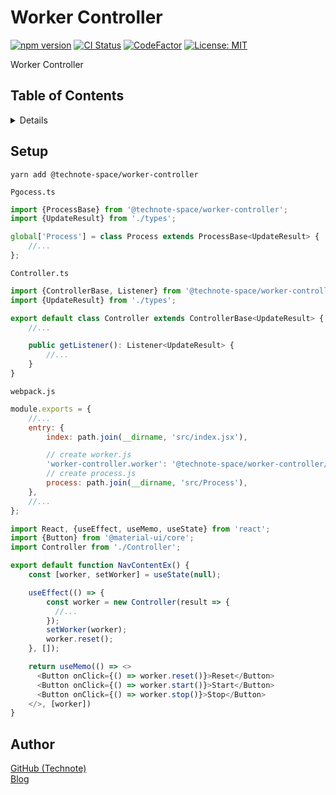 # Worker Controller

[![npm version](https://badge.fury.io/js/%40technote-space%2Fworker-controller.svg)](https://badge.fury.io/js/%40technote-space%2Fworker-controller)
[![CI Status](https://github.com/technote-space/worker-controller/workflows/CI/badge.svg)](https://github.com/technote-space/worker-controller/actions)
[![CodeFactor](https://www.codefactor.io/repository/github/technote-space/worker-controller/badge)](https://www.codefactor.io/repository/github/technote-space/worker-controller)
[![License: MIT](https://img.shields.io/badge/License-MIT-blue.svg)](https://github.com/technote-space/worker-controller/blob/master/LICENSE)

Worker Controller

## Table of Contents

<!-- START doctoc generated TOC please keep comment here to allow auto update -->
<!-- DON'T EDIT THIS SECTION, INSTEAD RE-RUN doctoc TO UPDATE -->
<details>
<summary>Details</summary>

- [Setup](#setup)
- [Author](#author)

</details>
<!-- END doctoc generated TOC please keep comment here to allow auto update -->

## Setup
```shell script
yarn add @technote-space/worker-controller
```

`Pgocess.ts`
```typescript
import {ProcessBase} from '@technote-space/worker-controller';
import {UpdateResult} from './types';

global['Process'] = class Process extends ProcessBase<UpdateResult> {
    //...
};
```

`Controller.ts`
```typescript
import {ControllerBase, Listener} from '@technote-space/worker-controller';
import {UpdateResult} from './types';

export default class Controller extends ControllerBase<UpdateResult> {
    //...

    public getListener(): Listener<UpdateResult> {
        //...
    }
}
```

`webpack.js`
```js
module.exports = {
    //...
    entry: {
        index: path.join(__dirname, 'src/index.jsx'),

        // create worker.js
        'worker-controller.worker': '@technote-space/worker-controller/dist/Worker/worker-controller.worker',
        // create process.js
        process: path.join(__dirname, 'src/Process'),
    },
    //...
};
```

```typescript jsx
import React, {useEffect, useMemo, useState} from 'react';
import {Button} from '@material-ui/core';
import Controller from './Controller';

export default function NavContentEx() {
    const [worker, setWorker] = useState(null);

    useEffect(() => {
        const worker = new Controller(result => {
          //...
        });
        setWorker(worker);
        worker.reset();
    }, []);

    return useMemo(() => <>
      <Button onClick={() => worker.reset()}>Reset</Button>
      <Button onClick={() => worker.start()}>Start</Button>
      <Button onClick={() => worker.stop()}>Stop</Button>
    </>, [worker])
}
```

## Author
[GitHub (Technote)](https://github.com/technote-space)  
[Blog](https://technote.space)

